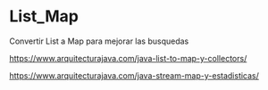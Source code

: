 # List_Map
Convertir List a Map para mejorar las busquedas

https://www.arquitecturajava.com/java-list-to-map-y-collectors/

https://www.arquitecturajava.com/java-stream-map-y-estadisticas/
